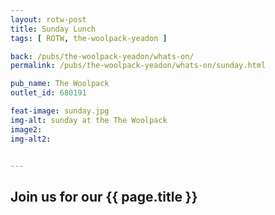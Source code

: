 ```yaml
---
layout: rotw-post
title: Sunday Lunch
tags: [ ROTW, the-woolpack-yeadon ]

back: /pubs/the-woolpack-yeadon/whats-on/
permalink: /pubs/the-woolpack-yeadon/whats-on/sunday.html

pub_name: The Woolpack
outlet_id: 680191

feat-image: sunday.jpg
img-alt: sunday at the The Woolpack
image2:
img-alt2:


---
```


<h2>Join us for our {{ page.title }}</h2>




